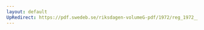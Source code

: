 ```yaml
---
layout: default
UpRedirect: https://pdf.swedeb.se/riksdagen-volumeG-pdf/1972/reg_1972__reg_02/reg_1972__reg_02_0042.pdf
---
```

